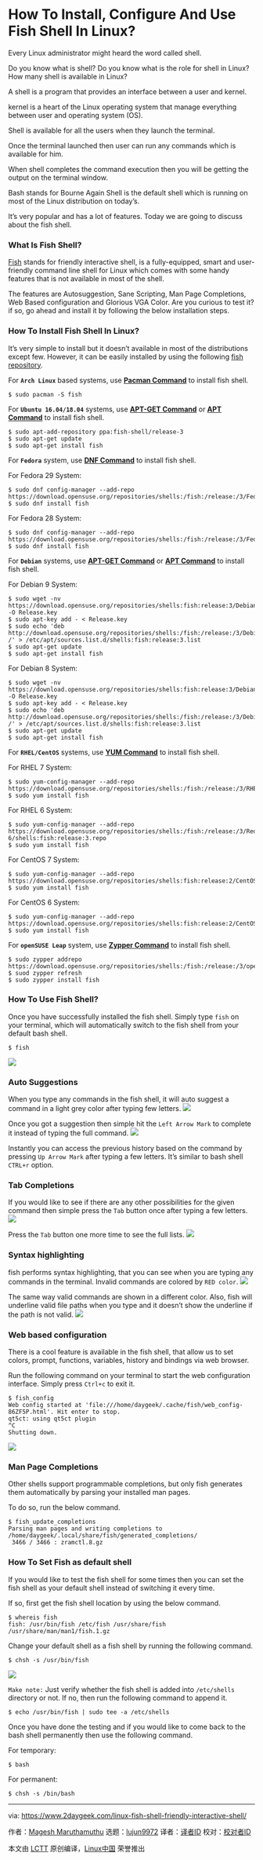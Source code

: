 [#]: collector: (lujun9972)
[#]: translator: ( )
[#]: reviewer: ( )
[#]: publisher: ( )
[#]: url: ( )
[#]: subject: (How To Install, Configure And Use Fish Shell In Linux?)
[#]: via: (https://www.2daygeek.com/linux-fish-shell-friendly-interactive-shell/)
[#]: author: (Magesh Maruthamuthu https://www.2daygeek.com/author/magesh/)

How To Install, Configure And Use Fish Shell In Linux?
======

Every Linux administrator might heard the word called shell.

Do you know what is shell? Do you know what is the role for shell in Linux? How many shell is available in Linux?

A shell is a program that provides an interface between a user and kernel.

kernel is a heart of the Linux operating system that manage everything between user and operating system (OS).

Shell is available for all the users when they launch the terminal.

Once the terminal launched then user can run any commands which is available for him.

When shell completes the command execution then you will be getting the output on the terminal window.

Bash stands for Bourne Again Shell is the default shell which is running on most of the Linux distribution on today’s.

It’s very popular and has a lot of features. Today we are going to discuss about the fish shell.

### What Is Fish Shell?

[Fish][1] stands for friendly interactive shell, is a fully-equipped, smart and user-friendly command line shell for Linux which comes with some handy features that is not available in most of the shell.

The features are Autosuggestion, Sane Scripting, Man Page Completions, Web Based configuration and Glorious VGA Color. Are you curious to test it? if so, go ahead and install it by following the below installation steps.

### How To Install Fish Shell In Linux?

It’s very simple to install but it doesn’t available in most of the distributions except few. However, it can be easily installed by using the following [fish repository][2].

For **`Arch Linux`** based systems, use **[Pacman Command][3]** to install fish shell.

```
$ sudo pacman -S fish
```

For **`Ubuntu 16.04/18.04`** systems, use **[APT-GET Command][4]** or **[APT Command][5]** to install fish shell.

```
$ sudo apt-add-repository ppa:fish-shell/release-3
$ sudo apt-get update
$ sudo apt-get install fish
```

For **`Fedora`** system, use **[DNF Command][6]** to install fish shell.

For Fedora 29 System:

```
$ sudo dnf config-manager --add-repo https://download.opensuse.org/repositories/shells:/fish:/release:/3/Fedora_29/shells:fish:release:3.repo
$ sudo dnf install fish
```

For Fedora 28 System:

```
$ sudo dnf config-manager --add-repo https://download.opensuse.org/repositories/shells:/fish:/release:/3/Fedora_28/shells:fish:release:3.repo
$ sudo dnf install fish
```

For **`Debian`** systems, use **[APT-GET Command][4]** or **[APT Command][5]** to install fish shell.

For Debian 9 System:

```
$ sudo wget -nv https://download.opensuse.org/repositories/shells:fish:release:3/Debian_9.0/Release.key -O Release.key
$ sudo apt-key add - < Release.key
$ sudo echo 'deb http://download.opensuse.org/repositories/shells:/fish:/release:/3/Debian_9.0/ /' > /etc/apt/sources.list.d/shells:fish:release:3.list
$ sudo apt-get update
$ sudo apt-get install fish
```

For Debian 8 System:

```
$ sudo wget -nv https://download.opensuse.org/repositories/shells:fish:release:3/Debian_8.0/Release.key -O Release.key
$ sudo apt-key add - < Release.key
$ sudo echo 'deb http://download.opensuse.org/repositories/shells:/fish:/release:/3/Debian_8.0/ /' > /etc/apt/sources.list.d/shells:fish:release:3.list
$ sudo apt-get update
$ sudo apt-get install fish
```

For **`RHEL/CentOS`** systems, use **[YUM Command][7]** to install fish shell.

For RHEL 7 System:

```
$ sudo yum-config-manager --add-repo https://download.opensuse.org/repositories/shells:/fish:/release:/3/RHEL_7/shells:fish:release:3.repo
$ sudo yum install fish
```

For RHEL 6 System:

```
$ sudo yum-config-manager --add-repo https://download.opensuse.org/repositories/shells:/fish:/release:/3/RedHat_RHEL-6/shells:fish:release:3.repo
$ sudo yum install fish
```

For CentOS 7 System:

```
$ sudo yum-config-manager --add-repo https://download.opensuse.org/repositories/shells:fish:release:2/CentOS_7/shells:fish:release:2.repo
$ sudo yum install fish
```

For CentOS 6 System:

```
$ sudo yum-config-manager --add-repo https://download.opensuse.org/repositories/shells:fish:release:2/CentOS_6/shells:fish:release:2.repo
$ sudo yum install fish
```

For **`openSUSE Leap`** system, use **[Zypper Command][8]** to install fish shell.

```
$ sudo zypper addrepo https://download.opensuse.org/repositories/shells:/fish:/release:/3/openSUSE_Leap_42.3/shells:fish:release:3.repo
$ suod zypper refresh
$ sudo zypper install fish
```

### How To Use Fish Shell?

Once you have successfully installed the fish shell. Simply type `fish` on your terminal, which will automatically switch to the fish shell from your default bash shell.

```
$ fish
```

![][10]

### Auto Suggestions

When you type any commands in the fish shell, it will auto suggest a command in a light grey color after typing few letters.
![][11]

Once you got a suggestion then simple hit the `Left Arrow Mark` to complete it instead of typing the full command.
![][12]

Instantly you can access the previous history based on the command by pressing `Up Arrow Mark` after typing a few letters. It’s similar to bash shell `CTRL+r` option.

### Tab Completions

If you would like to see if there are any other possibilities for the given command then simple press the `Tab` button once after typing a few letters.
![][13]

Press the `Tab` button one more time to see the full lists.
![][14]

### Syntax highlighting

fish performs syntax highlighting, that you can see when you are typing any commands in the terminal. Invalid commands are colored by `RED color`.
![][15]

The same way valid commands are shown in a different color. Also, fish will underline valid file paths when you type and it doesn’t show the underline if the path is not valid.
![][16]

### Web based configuration

There is a cool feature is available in the fish shell, that allow us to set colors, prompt, functions, variables, history and bindings via web browser.

Run the following command on your terminal to start the web configuration interface. Simply press `Ctrl+c` to exit it.

```
$ fish_config
Web config started at 'file:///home/daygeek/.cache/fish/web_config-86ZF5P.html'. Hit enter to stop.
qt5ct: using qt5ct plugin
^C
Shutting down.
```

![][17]

### Man Page Completions

Other shells support programmable completions, but only fish generates them automatically by parsing your installed man pages.

To do so, run the below command.

```
$ fish_update_completions
Parsing man pages and writing completions to /home/daygeek/.local/share/fish/generated_completions/
 3466 / 3466 : zramctl.8.gz
```

### How To Set Fish as default shell

If you would like to test the fish shell for some times then you can set the fish shell as your default shell instead of switching it every time.

If so, first get the fish shell location by using the below command.

```
$ whereis fish
fish: /usr/bin/fish /etc/fish /usr/share/fish /usr/share/man/man1/fish.1.gz
```

Change your default shell as a fish shell by running the following command.

```
$ chsh -s /usr/bin/fish
```

![][18]

`Make note:` Just verify whether the fish shell is added into `/etc/shells` directory or not. If no, then run the following command to append it.

```
$ echo /usr/bin/fish | sudo tee -a /etc/shells
```

Once you have done the testing and if you would like to come back to the bash shell permanently then use the following command.

For temporary:

```
$ bash
```

For permanent:

```
$ chsh -s /bin/bash
```

--------------------------------------------------------------------------------

via: https://www.2daygeek.com/linux-fish-shell-friendly-interactive-shell/

作者：[Magesh Maruthamuthu][a]
选题：[lujun9972][b]
译者：[译者ID](https://github.com/译者ID)
校对：[校对者ID](https://github.com/校对者ID)

本文由 [LCTT](https://github.com/LCTT/TranslateProject) 原创编译，[Linux中国](https://linux.cn/) 荣誉推出

[a]: https://www.2daygeek.com/author/magesh/
[b]: https://github.com/lujun9972
[1]: https://fishshell.com/
[2]: https://download.opensuse.org/repositories/shells:/fish:/release:/
[3]: https://www.2daygeek.com/pacman-command-examples-manage-packages-arch-linux-system/
[4]: https://www.2daygeek.com/apt-get-apt-cache-command-examples-manage-packages-debian-ubuntu-systems/
[5]: https://www.2daygeek.com/apt-command-examples-manage-packages-debian-ubuntu-systems/
[6]: https://www.2daygeek.com/dnf-command-examples-manage-packages-fedora-system/
[7]: https://www.2daygeek.com/yum-command-examples-manage-packages-rhel-centos-systems/
[8]: https://www.2daygeek.com/zypper-command-examples-manage-packages-opensuse-system/
[9]: data:image/gif;base64,R0lGODlhAQABAIAAAAAAAP///yH5BAEAAAAALAAAAAABAAEAAAIBRAA7
[10]: https://www.2daygeek.com/wp-content/uploads/2019/02/linux-fish-shell-friendly-interactive-shell-1.png
[11]: https://www.2daygeek.com/wp-content/uploads/2019/02/linux-fish-shell-friendly-interactive-shell-2.png
[12]: https://www.2daygeek.com/wp-content/uploads/2019/02/linux-fish-shell-friendly-interactive-shell-5.png
[13]: https://www.2daygeek.com/wp-content/uploads/2019/02/linux-fish-shell-friendly-interactive-shell-3.png
[14]: https://www.2daygeek.com/wp-content/uploads/2019/02/linux-fish-shell-friendly-interactive-shell-4.png
[15]: https://www.2daygeek.com/wp-content/uploads/2019/02/linux-fish-shell-friendly-interactive-shell-6.png
[16]: https://www.2daygeek.com/wp-content/uploads/2019/02/linux-fish-shell-friendly-interactive-shell-8.png
[17]: https://www.2daygeek.com/wp-content/uploads/2019/02/linux-fish-shell-friendly-interactive-shell-9.png
[18]: https://www.2daygeek.com/wp-content/uploads/2019/02/linux-fish-shell-friendly-interactive-shell-7.png
